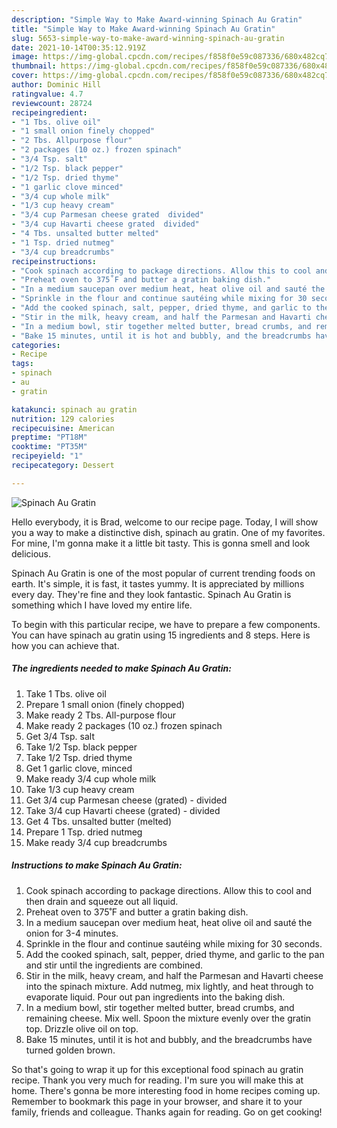 ```yaml
---
description: "Simple Way to Make Award-winning Spinach Au Gratin"
title: "Simple Way to Make Award-winning Spinach Au Gratin"
slug: 5653-simple-way-to-make-award-winning-spinach-au-gratin
date: 2021-10-14T00:35:12.919Z
image: https://img-global.cpcdn.com/recipes/f858f0e59c087336/680x482cq70/spinach-au-gratin-recipe-main-photo.jpg
thumbnail: https://img-global.cpcdn.com/recipes/f858f0e59c087336/680x482cq70/spinach-au-gratin-recipe-main-photo.jpg
cover: https://img-global.cpcdn.com/recipes/f858f0e59c087336/680x482cq70/spinach-au-gratin-recipe-main-photo.jpg
author: Dominic Hill
ratingvalue: 4.7
reviewcount: 28724
recipeingredient:
- "1 Tbs. olive oil"
- "1 small onion finely chopped"
- "2 Tbs. Allpurpose flour"
- "2 packages (10 oz.) frozen spinach"
- "3/4 Tsp. salt"
- "1/2 Tsp. black pepper"
- "1/2 Tsp. dried thyme"
- "1 garlic clove minced"
- "3/4 cup whole milk"
- "1/3 cup heavy cream"
- "3/4 cup Parmesan cheese grated  divided"
- "3/4 cup Havarti cheese grated  divided"
- "4 Tbs. unsalted butter melted"
- "1 Tsp. dried nutmeg"
- "3/4 cup breadcrumbs"
recipeinstructions:
- "Cook spinach according to package directions. Allow this to cool and then drain and squeeze out all liquid."
- "Preheat oven to 375˚F and butter a gratin baking dish."
- "In a medium saucepan over medium heat, heat olive oil and sauté the onion for 3-4 minutes."
- "Sprinkle in the flour and continue sautéing while mixing for 30 seconds."
- "Add the cooked spinach, salt, pepper, dried thyme, and garlic to the pan and stir until the ingredients are combined."
- "Stir in the milk, heavy cream, and half the Parmesan and Havarti cheese into the spinach mixture. Add nutmeg, mix lightly, and heat through to evaporate liquid. Pour out pan ingredients into the baking dish."
- "In a medium bowl, stir together melted butter, bread crumbs, and remaining cheese. Mix well. Spoon the mixture evenly over the gratin top. Drizzle olive oil on top."
- "Bake 15 minutes, until it is hot and bubbly, and the breadcrumbs have turned golden brown."
categories:
- Recipe
tags:
- spinach
- au
- gratin

katakunci: spinach au gratin 
nutrition: 129 calories
recipecuisine: American
preptime: "PT18M"
cooktime: "PT35M"
recipeyield: "1"
recipecategory: Dessert

---
```



![Spinach Au Gratin](https://img-global.cpcdn.com/recipes/f858f0e59c087336/680x482cq70/spinach-au-gratin-recipe-main-photo.jpg)

Hello everybody, it is Brad, welcome to our recipe page. Today, I will show you a way to make a distinctive dish, spinach au gratin. One of my favorites. For mine, I'm gonna make it a little bit tasty. This is gonna smell and look delicious.



Spinach Au Gratin is one of the most popular of current trending foods on earth. It's simple, it is fast, it tastes yummy. It is appreciated by millions every day. They're fine and they look fantastic. Spinach Au Gratin is something which I have loved my entire life.


To begin with this particular recipe, we have to prepare a few components. You can have spinach au gratin using 15 ingredients and 8 steps. Here is how you can achieve that.

<!--inarticleads1-->

##### The ingredients needed to make Spinach Au Gratin:

1. Take 1 Tbs. olive oil
1. Prepare 1 small onion (finely chopped)
1. Make ready 2 Tbs. All-purpose flour
1. Make ready 2 packages (10 oz.) frozen spinach
1. Get 3/4 Tsp. salt
1. Take 1/2 Tsp. black pepper
1. Take 1/2 Tsp. dried thyme
1. Get 1 garlic clove, minced
1. Make ready 3/4 cup whole milk
1. Take 1/3 cup heavy cream
1. Get 3/4 cup Parmesan cheese (grated) - divided
1. Take 3/4 cup Havarti cheese (grated) - divided
1. Get 4 Tbs. unsalted butter (melted)
1. Prepare 1 Tsp. dried nutmeg
1. Make ready 3/4 cup breadcrumbs




<!--inarticleads2-->

##### Instructions to make Spinach Au Gratin:

1. Cook spinach according to package directions. Allow this to cool and then drain and squeeze out all liquid.
1. Preheat oven to 375˚F and butter a gratin baking dish.
1. In a medium saucepan over medium heat, heat olive oil and sauté the onion for 3-4 minutes.
1. Sprinkle in the flour and continue sautéing while mixing for 30 seconds.
1. Add the cooked spinach, salt, pepper, dried thyme, and garlic to the pan and stir until the ingredients are combined.
1. Stir in the milk, heavy cream, and half the Parmesan and Havarti cheese into the spinach mixture. Add nutmeg, mix lightly, and heat through to evaporate liquid. Pour out pan ingredients into the baking dish.
1. In a medium bowl, stir together melted butter, bread crumbs, and remaining cheese. Mix well. Spoon the mixture evenly over the gratin top. Drizzle olive oil on top.
1. Bake 15 minutes, until it is hot and bubbly, and the breadcrumbs have turned golden brown.




So that's going to wrap it up for this exceptional food spinach au gratin recipe. Thank you very much for reading. I'm sure you will make this at home. There's gonna be more interesting food in home recipes coming up. Remember to bookmark this page in your browser, and share it to your family, friends and colleague. Thanks again for reading. Go on get cooking!
